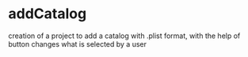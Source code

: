 # addCatalog
creation of a project to add a catalog with .plist format, with the help of button changes what is selected by a user
